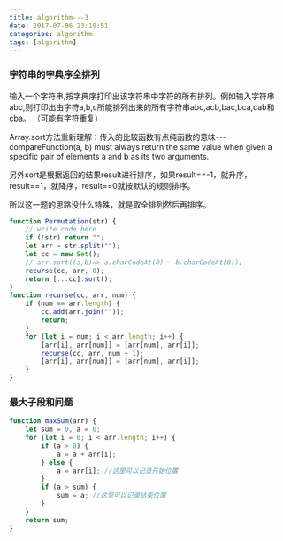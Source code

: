 ```yaml
---
title: algorithm---3
date: 2017-07-06 23:10:51
categories: algorithm
tags: [algorithm]
---
```

### 字符串的字典序全排列

输入一个字符串,按字典序打印出该字符串中字符的所有排列。例如输入字符串abc,则打印出由字符a,b,c所能排列出来的所有字符串abc,acb,bac,bca,cab和cba。 （可能有字符重复）

Array.sort方法重新理解：传入的比较函数有点纯函数的意味---compareFunction(a, b) must always return the same value when given a specific pair of elements a and b as its two arguments.

另外sort是根据返回的结果result进行排序，如果result==-1，就升序，result==1，就降序，result==0就按默认的规则排序。

所以这一题的思路没什么特殊，就是取全排列然后再排序。

```javascript
function Permutation(str) {
    // write code here
    if (!str) return "";
    let arr = str.split("");
    let cc = new Set();
    // arr.sort((a,b)=> a.charCodeAt(0) - b.charCodeAt(0));
    recurse(cc, arr, 0);
    return [...cc].sort();
}
function recurse(cc, arr, num) {
    if (num == arr.length) {
        cc.add(arr.join(""));
        return;
    }
    for (let i = num; i < arr.length; i++) {
        [arr[i], arr[num]] = [arr[num], arr[i]];
        recurse(cc, arr, num + 1);
        [arr[i], arr[num]] = [arr[num], arr[i]];
    }
}
```

### 最大子段和问题

```javascript
function maxSum(arr) {
    let sum = 0, a = 0;
    for (let i = 0; i < arr.length; i++) {
        if (a > 0) {
            a = a + arr[i];
        } else {
            a = arr[i]; //这里可以记录开始位置
        }
        if (a > sum) {
            sum = a; //这里可以记录结束位置
        }
    }
    return sum;
}
```